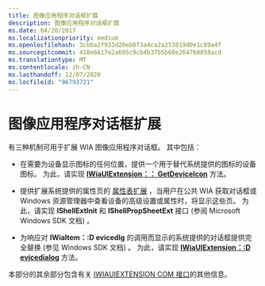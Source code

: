 ```yaml
---
title: 图像应用程序对话框扩展
description: 图像应用程序对话框扩展
ms.date: 04/20/2017
ms.localizationpriority: medium
ms.openlocfilehash: 3cbba2f933d20eb8f3a4ca2a253819d0e1c89a4f
ms.sourcegitcommit: 418e6617e2a695c9cb4b37b5b60e264760858acd
ms.translationtype: MT
ms.contentlocale: zh-CN
ms.lasthandoff: 12/07/2020
ms.locfileid: "96793721"
---
```

# <a name="image-application-dialog-extensions"></a>图像应用程序对话框扩展





有三种机制可用于扩展 WIA 图像应用程序对话框。 其中包括：

-   在需要为设备显示图标的任何位置，提供一个用于替代系统提供的图标的设备图标。 为此，请实现 [**IWiaUIExtension：： GetDeviceIcon**](/previous-versions/windows/hardware/drivers/ff545075(v=vs.85)) 方法。

-   提供扩展系统提供的属性页的 [属性表扩展](property-sheet-extensions.md) ，当用户在公共 WIA 获取对话框或 Windows 资源管理器中查看设备的高级设置或属性时，将显示这些页。 为此，请实现 **IShellExtInit** 和 **IShellPropSheetExt** 接口 (参阅 Microsoft Windows SDK 文档) 。

-   为响应对 **IWiaItem：:D evicedlg** 的调用而显示的系统提供的对话框提供完全替换 (参见 Windows SDK 文档) 。 为此，请实现 [**IWiaUIExtension：:D evicedialog**](/previous-versions/windows/hardware/drivers/ff545069(v=vs.85)) 方法。

本部分的其余部分包含有关 [IWIAUIEXTENSION COM 接口](iwiauiextension-com-interface.md)的其他信息。

 

